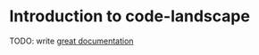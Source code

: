 # Introduction to code-landscape

TODO: write [great documentation](http://jacobian.org/writing/what-to-write/)
